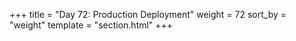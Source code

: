 +++
title = "Day 72: Production Deployment"
weight = 72
sort_by = "weight"
template = "section.html"
+++
